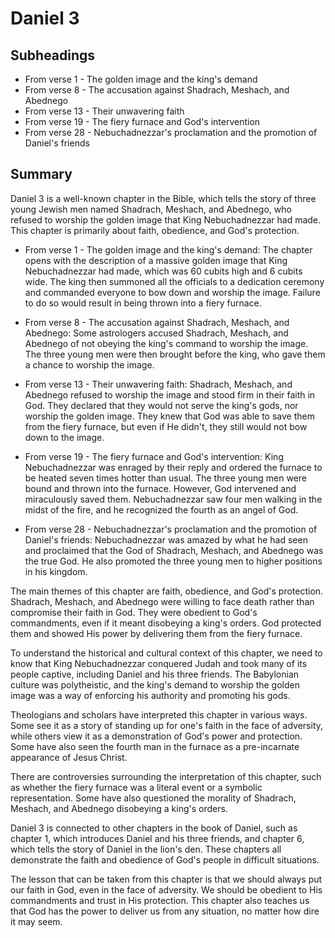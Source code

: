# Daniel 3

## Subheadings

* From verse 1 - The golden image and the king's demand
* From verse 8 - The accusation against Shadrach, Meshach, and Abednego
* From verse 13 - Their unwavering faith
* From verse 19 - The fiery furnace and God's intervention
* From verse 28 - Nebuchadnezzar's proclamation and the promotion of Daniel's friends

## Summary

Daniel 3 is a well-known chapter in the Bible, which tells the story of three young Jewish men named Shadrach, Meshach, and Abednego, who refused to worship the golden image that King Nebuchadnezzar had made. This chapter is primarily about faith, obedience, and God's protection.

* From verse 1 - The golden image and the king's demand: The chapter opens with the description of a massive golden image that King Nebuchadnezzar had made, which was 60 cubits high and 6 cubits wide. The king then summoned all the officials to a dedication ceremony and commanded everyone to bow down and worship the image. Failure to do so would result in being thrown into a fiery furnace.

* From verse 8 - The accusation against Shadrach, Meshach, and Abednego: Some astrologers accused Shadrach, Meshach, and Abednego of not obeying the king's command to worship the image. The three young men were then brought before the king, who gave them a chance to worship the image.

* From verse 13 - Their unwavering faith: Shadrach, Meshach, and Abednego refused to worship the image and stood firm in their faith in God. They declared that they would not serve the king's gods, nor worship the golden image. They knew that God was able to save them from the fiery furnace, but even if He didn't, they still would not bow down to the image.

* From verse 19 - The fiery furnace and God's intervention: King Nebuchadnezzar was enraged by their reply and ordered the furnace to be heated seven times hotter than usual. The three young men were bound and thrown into the furnace. However, God intervened and miraculously saved them. Nebuchadnezzar saw four men walking in the midst of the fire, and he recognized the fourth as an angel of God.

* From verse 28 - Nebuchadnezzar's proclamation and the promotion of Daniel's friends: Nebuchadnezzar was amazed by what he had seen and proclaimed that the God of Shadrach, Meshach, and Abednego was the true God. He also promoted the three young men to higher positions in his kingdom.

The main themes of this chapter are faith, obedience, and God's protection. Shadrach, Meshach, and Abednego were willing to face death rather than compromise their faith in God. They were obedient to God's commandments, even if it meant disobeying a king's orders. God protected them and showed His power by delivering them from the fiery furnace.

To understand the historical and cultural context of this chapter, we need to know that King Nebuchadnezzar conquered Judah and took many of its people captive, including Daniel and his three friends. The Babylonian culture was polytheistic, and the king's demand to worship the golden image was a way of enforcing his authority and promoting his gods.

Theologians and scholars have interpreted this chapter in various ways. Some see it as a story of standing up for one's faith in the face of adversity, while others view it as a demonstration of God's power and protection. Some have also seen the fourth man in the furnace as a pre-incarnate appearance of Jesus Christ.

There are controversies surrounding the interpretation of this chapter, such as whether the fiery furnace was a literal event or a symbolic representation. Some have also questioned the morality of Shadrach, Meshach, and Abednego disobeying a king's orders.

Daniel 3 is connected to other chapters in the book of Daniel, such as chapter 1, which introduces Daniel and his three friends, and chapter 6, which tells the story of Daniel in the lion's den. These chapters all demonstrate the faith and obedience of God's people in difficult situations.

The lesson that can be taken from this chapter is that we should always put our faith in God, even in the face of adversity. We should be obedient to His commandments and trust in His protection. This chapter also teaches us that God has the power to deliver us from any situation, no matter how dire it may seem.